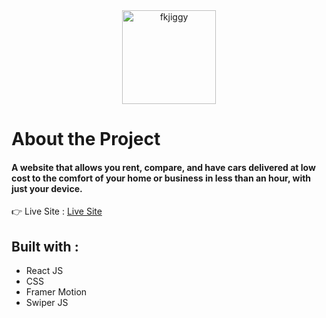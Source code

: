 <div width = "100%" align="center" >
  <img src="https://github.com/Fkmanny/Car-Rental-App/assets/111753024/778f8529-13f7-455e-a1d0-9f2dee5c9ab3" alt="fkjiggy" align="center" width="150" />
</div>

# About the Project

#### A website that allows you rent, compare, and have cars delivered at low cost to the comfort of your home or business in less than an hour, with just your device.

👉 Live Site : [Live Site](https://car-rental-app-2.netlify.app/)

## Built with : 
- React JS
- CSS
- Framer Motion
- Swiper JS
